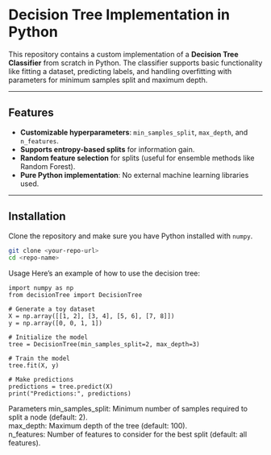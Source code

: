 # Decision Tree Implementation in Python

This repository contains a custom implementation of a **Decision Tree Classifier** from scratch in Python. The classifier supports basic functionality like fitting a dataset, predicting labels, and handling overfitting with parameters for minimum samples split and maximum depth.

---

## Features
- **Customizable hyperparameters**: `min_samples_split`, `max_depth`, and `n_features`.
- **Supports entropy-based splits** for information gain.
- **Random feature selection** for splits (useful for ensemble methods like Random Forest).
- **Pure Python implementation**: No external machine learning libraries used.

---

## Installation
Clone the repository and make sure you have Python installed with `numpy`.

```bash
git clone <your-repo-url>
cd <repo-name>
```

Usage
Here’s an example of how to use the decision tree:
```
import numpy as np
from decisionTree import DecisionTree

# Generate a toy dataset
X = np.array([[1, 2], [3, 4], [5, 6], [7, 8]])
y = np.array([0, 0, 1, 1])

# Initialize the model
tree = DecisionTree(min_samples_split=2, max_depth=3)

# Train the model
tree.fit(X, y)

# Make predictions
predictions = tree.predict(X)
print("Predictions:", predictions)
```

Parameters
min_samples_split: Minimum number of samples required to split a node (default: 2).<br/>
max_depth: Maximum depth of the tree (default: 100).<br/>
n_features: Number of features to consider for the best split (default: all features).<br/>

